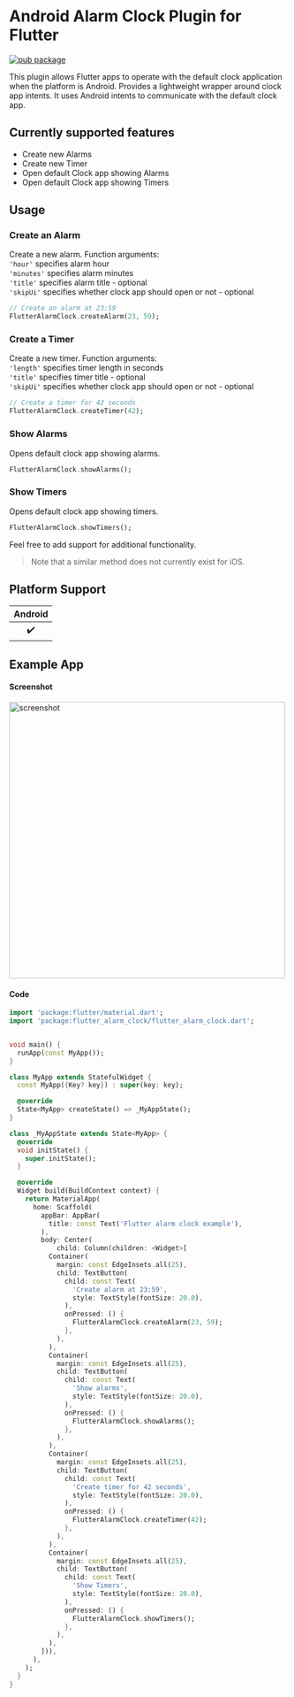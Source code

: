 # Android Alarm Clock Plugin for Flutter
[![pub package](https://img.shields.io/pub/v/url_launcher.svg)](https://pub.dev/packages/flutter_alarm_clock)

This plugin allows Flutter apps to operate with the default clock application when the platform
is Android. Provides a lightweight wrapper around clock app intents. It uses Android intents to communicate with the default clock app.

## Currently supported features
* Create new Alarms
* Create new Timer
* Open default Clock app showing Alarms
* Open default Clock app showing Timers


## Usage

### Create an Alarm
Create a new alarm. Function arguments:  
`'hour'` specifies alarm hour  
`'minutes'` specifies alarm minutes  
`'title'` specifies alarm title - optional  
`'skipUi'` specifies whether clock app should open or not - optional  

```dart
// Create an alarm at 23:59
FlutterAlarmClock.createAlarm(23, 59);
```

### Create a Timer
Create a new timer. Function arguments:  
`'length'` specifies timer length in seconds  
`'title'` specifies timer title - optional  
`'skipUi'` specifies whether clock app should open or not - optional  

```dart
// Create a timer for 42 seconds
FlutterAlarmClock.createTimer(42);
```

### Show Alarms
Opens default clock app showing alarms. 

```dart
FlutterAlarmClock.showAlarms();
```

### Show Timers
Opens default clock app showing timers. 

```dart
FlutterAlarmClock.showTimers();
```

Feel free to add support for additional functionality.


> Note that a similar method does not currently exist for iOS. 

## Platform Support

| Android |
| :-----: |
|   ✔️    |

## Example App
#### Screenshot
<img src="https://github.com/mevljas/flutter_alarm_clock/blob/main/example/screenshots/example.png?raw=true" alt="screenshot" height="500"/>

#### Code

``` dart
import 'package:flutter/material.dart';
import 'package:flutter_alarm_clock/flutter_alarm_clock.dart';


void main() {
  runApp(const MyApp());
}

class MyApp extends StatefulWidget {
  const MyApp({Key? key}) : super(key: key);

  @override
  State<MyApp> createState() => _MyAppState();
}

class _MyAppState extends State<MyApp> {
  @override
  void initState() {
    super.initState();
  }

  @override
  Widget build(BuildContext context) {
    return MaterialApp(
      home: Scaffold(
        appBar: AppBar(
          title: const Text('Flutter alarm clock example'),
        ),
        body: Center(
            child: Column(children: <Widget>[
          Container(
            margin: const EdgeInsets.all(25),
            child: TextButton(
              child: const Text(
                'Create alarm at 23:59',
                style: TextStyle(fontSize: 20.0),
              ),
              onPressed: () {
                FlutterAlarmClock.createAlarm(23, 59);
              },
            ),
          ),
          Container(
            margin: const EdgeInsets.all(25),
            child: TextButton(
              child: const Text(
                'Show alarms',
                style: TextStyle(fontSize: 20.0),
              ),
              onPressed: () {
                FlutterAlarmClock.showAlarms();
              },
            ),
          ),
          Container(
            margin: const EdgeInsets.all(25),
            child: TextButton(
              child: const Text(
                'Create timer for 42 seconds',
                style: TextStyle(fontSize: 20.0),
              ),
              onPressed: () {
                FlutterAlarmClock.createTimer(42);
              },
            ),
          ),
          Container(
            margin: const EdgeInsets.all(25),
            child: TextButton(
              child: const Text(
                'Show Timers',
                style: TextStyle(fontSize: 20.0),
              ),
              onPressed: () {
                FlutterAlarmClock.showTimers();
              },
            ),
          ),
        ])),
      ),
    );
  }
}


```

